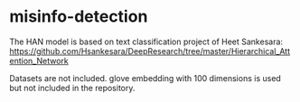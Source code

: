 # misinfo-detection

The HAN model is based on text classification project of Heet Sankesara:
https://github.com/Hsankesara/DeepResearch/tree/master/Hierarchical_Attention_Network

Datasets are not included.
glove embedding with 100 dimensions is used but not included in the repository.

